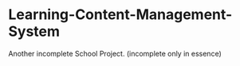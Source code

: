 # Learning-Content-Management-System
 Another incomplete School Project. (incomplete only in essence)
